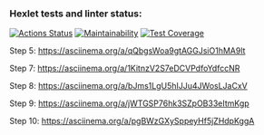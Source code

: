 ### Hexlet tests and linter status:
[![Actions Status](https://github.com/funnyDevGirl/java-project-71/actions/workflows/hexlet-check.yml/badge.svg)](https://github.com/funnyDevGirl/java-project-71/actions)
[![Maintainability](https://api.codeclimate.com/v1/badges/9c2735bfa8f31e9a578f/maintainability)](https://codeclimate.com/github/funnyDevGirl/java-project-71/maintainability)
[![Test Coverage](https://api.codeclimate.com/v1/badges/9c2735bfa8f31e9a578f/test_coverage)](https://codeclimate.com/github/funnyDevGirl/java-project-71/test_coverage)

Step 5:
https://asciinema.org/a/qQbgsWoa9gtAGGJsiO1hMA9lt

Step 7:
https://asciinema.org/a/1KitnzV2S7eDCVPdfoYdfccNR

Step 8:
https://asciinema.org/a/bJms1LgU5hIJJu4JWosLJaCxV

Step 9:
https://asciinema.org/a/jWTGSP76hk3SZpOB33eItmKgp

Step 10:
https://asciinema.org/a/pgBWzGXySppeyHf5jZHdpKggA